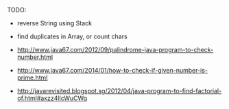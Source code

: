 
TODO:

- reverse String using Stack

- find duplicates in Array, or count chars

- http://www.java67.com/2012/09/palindrome-java-program-to-check-number.html

- http://www.java67.com/2014/01/how-to-check-if-given-number-is-prime.html

- http://javarevisited.blogspot.sg/2012/04/java-program-to-find-factorial-of.html#axzz4lIcWuCWq
 